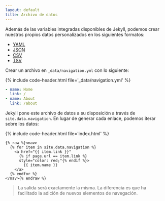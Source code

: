 ```yaml
---
layout: default
title: Archivo de datos
---
```


Además de las variables integradas disponibles de Jekyll, podemos crear nuestros propios datos personalizados en los siguientes formatos:

- [YAML](https://yaml.org/)
- [JSON](https://www.json.org/json-en.html)
- [CSV](https://en.wikipedia.org/wiki/Comma-separated_values)
- [TSV](https://en.wikipedia.org/wiki/Tab-separated_values)

Crear un archivo en `_data/navigation.yml` con lo siguiente:  

{% include code-header.html file='_data/navigation.yml' %}
```yml
- name: Home
  link: /
- name: About
  link: /about
```

Jekyll pone este archivo de datos a su disposición a través de `site.data.navigation`. En lugar de generar cada enlace, podemos iterar sobre los datos:  

{% include code-header.html file='index.html' %}
```liquid
{% raw %}<nav>
  {% for item in site.data.navigation %}
    <a href="{{ item.link }}" 
      {% if page.url == item.link %} 
      style="color: red;"{% endif %}>
        {{ item.name }}
    </a>
  {% endfor %}
</nav>{% endraw %}
```

>La salida será exactamente la misma. La diferencia es que ha facilitado la adición de nuevos elementos de navegación.